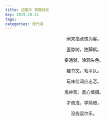 ```yaml
---
title: 迎春乐 笑赠诗友
key: 2019.10.11
tags: 
categories: 现代诗
---
```


<p align="center">闲来指点愧为客。
</p>
<p align="center">歪脖树，独脚鹤。
</p>
<p align="center">妄通就，涂鸦失色。
</p>
<p align="center">趣书文。戏平仄。
</p>
<p align="center">玩味佳词应忐忑。
</p>
<p align="center">鬼神笔，羞心情摄。
</p>
<p align="center">才疏浅，学简陋，
</p>
<p align="center">没齿逗尔乐。
</p>
